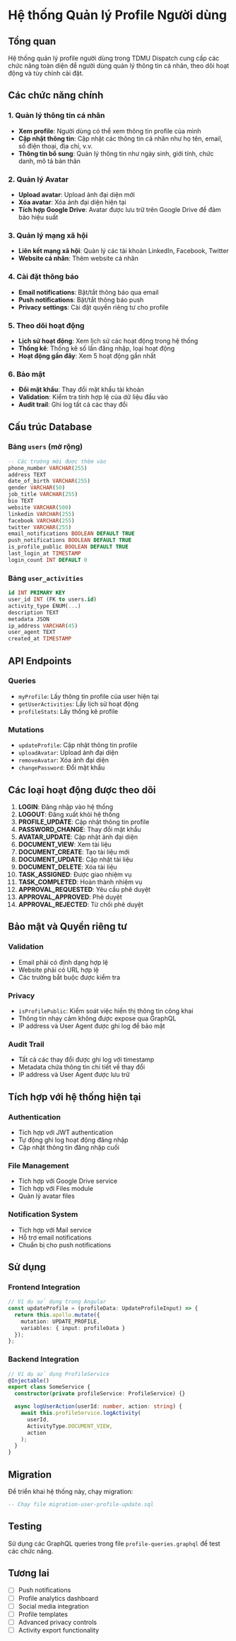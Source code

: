 # Hệ thống Quản lý Profile Người dùng

## Tổng quan

Hệ thống quản lý profile người dùng trong TDMU Dispatch cung cấp các chức năng toàn diện để người dùng quản lý thông tin cá nhân, theo dõi hoạt động và tùy chỉnh cài đặt.

## Các chức năng chính

### 1. Quản lý thông tin cá nhân
- **Xem profile**: Người dùng có thể xem thông tin profile của mình
- **Cập nhật thông tin**: Cập nhật các thông tin cá nhân như họ tên, email, số điện thoại, địa chỉ, v.v.
- **Thông tin bổ sung**: Quản lý thông tin như ngày sinh, giới tính, chức danh, mô tả bản thân

### 2. Quản lý Avatar
- **Upload avatar**: Upload ảnh đại diện mới
- **Xóa avatar**: Xóa ảnh đại diện hiện tại
- **Tích hợp Google Drive**: Avatar được lưu trữ trên Google Drive để đảm bảo hiệu suất

### 3. Quản lý mạng xã hội
- **Liên kết mạng xã hội**: Quản lý các tài khoản LinkedIn, Facebook, Twitter
- **Website cá nhân**: Thêm website cá nhân

### 4. Cài đặt thông báo
- **Email notifications**: Bật/tắt thông báo qua email
- **Push notifications**: Bật/tắt thông báo push
- **Privacy settings**: Cài đặt quyền riêng tư cho profile

### 5. Theo dõi hoạt động
- **Lịch sử hoạt động**: Xem lịch sử các hoạt động trong hệ thống
- **Thống kê**: Thống kê số lần đăng nhập, loại hoạt động
- **Hoạt động gần đây**: Xem 5 hoạt động gần nhất

### 6. Bảo mật
- **Đổi mật khẩu**: Thay đổi mật khẩu tài khoản
- **Validation**: Kiểm tra tính hợp lệ của dữ liệu đầu vào
- **Audit trail**: Ghi log tất cả các thay đổi

## Cấu trúc Database

### Bảng `users` (mở rộng)
```sql
-- Các trường mới được thêm vào
phone_number VARCHAR(255)
address TEXT
date_of_birth VARCHAR(255)
gender VARCHAR(50)
job_title VARCHAR(255)
bio TEXT
website VARCHAR(500)
linkedin VARCHAR(255)
facebook VARCHAR(255)
twitter VARCHAR(255)
email_notifications BOOLEAN DEFAULT TRUE
push_notifications BOOLEAN DEFAULT TRUE
is_profile_public BOOLEAN DEFAULT TRUE
last_login_at TIMESTAMP
login_count INT DEFAULT 0
```

### Bảng `user_activities`
```sql
id INT PRIMARY KEY
user_id INT (FK to users.id)
activity_type ENUM(...)
description TEXT
metadata JSON
ip_address VARCHAR(45)
user_agent TEXT
created_at TIMESTAMP
```

## API Endpoints

### Queries
- `myProfile`: Lấy thông tin profile của user hiện tại
- `getUserActivities`: Lấy lịch sử hoạt động
- `profileStats`: Lấy thống kê profile

### Mutations
- `updateProfile`: Cập nhật thông tin profile
- `uploadAvatar`: Upload ảnh đại diện
- `removeAvatar`: Xóa ảnh đại diện
- `changePassword`: Đổi mật khẩu

## Các loại hoạt động được theo dõi

1. **LOGIN**: Đăng nhập vào hệ thống
2. **LOGOUT**: Đăng xuất khỏi hệ thống
3. **PROFILE_UPDATE**: Cập nhật thông tin profile
4. **PASSWORD_CHANGE**: Thay đổi mật khẩu
5. **AVATAR_UPDATE**: Cập nhật ảnh đại diện
6. **DOCUMENT_VIEW**: Xem tài liệu
7. **DOCUMENT_CREATE**: Tạo tài liệu mới
8. **DOCUMENT_UPDATE**: Cập nhật tài liệu
9. **DOCUMENT_DELETE**: Xóa tài liệu
10. **TASK_ASSIGNED**: Được giao nhiệm vụ
11. **TASK_COMPLETED**: Hoàn thành nhiệm vụ
12. **APPROVAL_REQUESTED**: Yêu cầu phê duyệt
13. **APPROVAL_APPROVED**: Phê duyệt
14. **APPROVAL_REJECTED**: Từ chối phê duyệt

## Bảo mật và Quyền riêng tư

### Validation
- Email phải có định dạng hợp lệ
- Website phải có URL hợp lệ
- Các trường bắt buộc được kiểm tra

### Privacy
- `isProfilePublic`: Kiểm soát việc hiển thị thông tin công khai
- Thông tin nhạy cảm không được expose qua GraphQL
- IP address và User Agent được ghi log để bảo mật

### Audit Trail
- Tất cả các thay đổi được ghi log với timestamp
- Metadata chứa thông tin chi tiết về thay đổi
- IP address và User Agent được lưu trữ

## Tích hợp với hệ thống hiện tại

### Authentication
- Tích hợp với JWT authentication
- Tự động ghi log hoạt động đăng nhập
- Cập nhật thông tin đăng nhập cuối

### File Management
- Tích hợp với Google Drive service
- Tích hợp với Files module
- Quản lý avatar files

### Notification System
- Tích hợp với Mail service
- Hỗ trợ email notifications
- Chuẩn bị cho push notifications

## Sử dụng

### Frontend Integration
```typescript
// Ví dụ sử dụng trong Angular
const updateProfile = (profileData: UpdateProfileInput) => {
  return this.apollo.mutate({
    mutation: UPDATE_PROFILE,
    variables: { input: profileData }
  });
};
```

### Backend Integration
```typescript
// Ví dụ sử dụng ProfileService
@Injectable()
export class SomeService {
  constructor(private profileService: ProfileService) {}

  async logUserAction(userId: number, action: string) {
    await this.profileService.logActivity(
      userId,
      ActivityType.DOCUMENT_VIEW,
      action
    );
  }
}
```

## Migration

Để triển khai hệ thống này, chạy migration:

```sql
-- Chạy file migration-user-profile-update.sql
```

## Testing

Sử dụng các GraphQL queries trong file `profile-queries.graphql` để test các chức năng.

## Tương lai

- [ ] Push notifications
- [ ] Profile analytics dashboard
- [ ] Social media integration
- [ ] Profile templates
- [ ] Advanced privacy controls
- [ ] Activity export functionality

